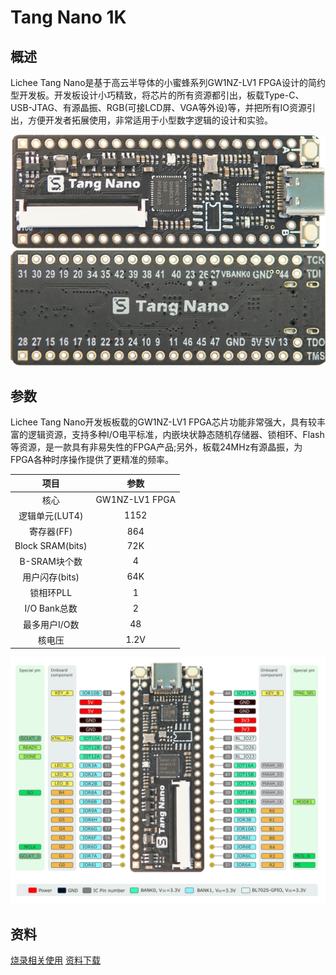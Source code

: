 # Tang Nano 1K

## 概述

Lichee Tang Nano是基于高云半导体的小蜜蜂系列GW1NZ-LV1 FPGA设计的简约型开发板。开发板设计小巧精致，将芯片的所有资源都引出，板载Type-C、USB-JTAG、有源晶振、RGB(可接LCD屏、VGA等外设)等，并把所有IO资源引出，方便开发者拓展使用，非常适用于小型数字逻辑的设计和实验。

![](./assets/1k-1.jpg)
![Nano](./assets/1k-2.jpg)

## 参数

Lichee Tang Nano开发板板载的GW1NZ-LV1 FPGA芯片功能非常强大，具有较丰富的逻辑资源，支持多种I/O电平标准，内嵌块状静态随机存储器、锁相环、Flash等资源，是一款具有非易失性的FPGA产品;另外，板载24MHz有源晶振，为FPGA各种时序操作提供了更精准的频率。

| 项目 | 参数 |
| :---: | :---: |
| 核心 | GW1NZ-LV1 FPGA |
| 逻辑单元(LUT4) | 1152 |
| 寄存器(FF) | 864 |
| Block SRAM(bits) | 72K
| B-SRAM块个数| 4 |
| 用户闪存(bits) | 64K |
| 锁相环PLL | 1 |
| I/O Bank总数 | 2 |
| 最多用户I/O数 | 48 |
| 核电压 | 1.2V |


![](./assets/1k-pin.png)


## 资料
[烧录相关使用](./Tang-Nano-1k.md)
[资料下载](https://dl.sipeed.com/shareURL/TANG/Nano)
